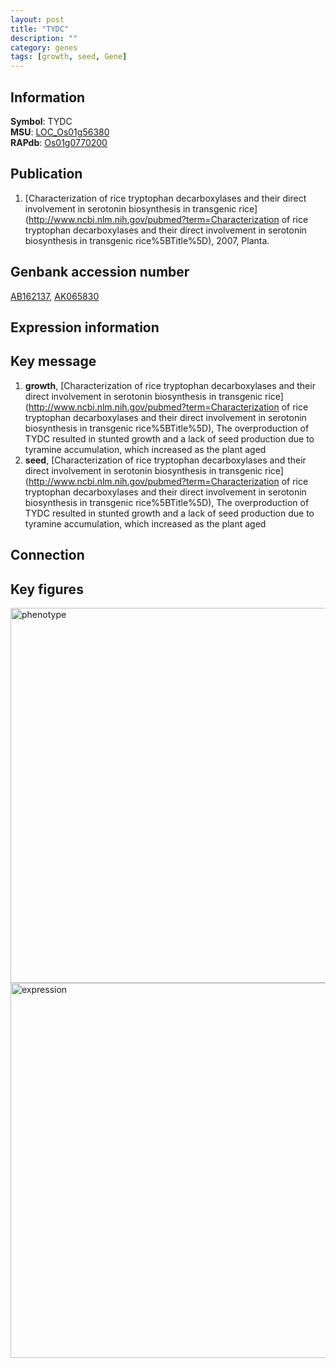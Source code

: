 ```yaml
---
layout: post
title: "TYDC"
description: ""
category: genes
tags: [growth, seed, Gene]
---
```


## Information
__Symbol__: TYDC  
__MSU__: [LOC_Os01g56380](http://rice.plantbiology.msu.edu/cgi-bin/ORF_infopage.cgi?orf=LOC_Os01g56380)  
__RAPdb__: [Os01g0770200](http://rapdb.dna.affrc.go.jp/viewer/gbrowse_details/irgsp1?name=Os01g0770200)  

## Publication
1. [Characterization of rice tryptophan decarboxylases and their direct involvement in serotonin biosynthesis in transgenic rice](http://www.ncbi.nlm.nih.gov/pubmed?term=Characterization of rice tryptophan decarboxylases and their direct involvement in serotonin biosynthesis in transgenic rice%5BTitle%5D), 2007, Planta.

## Genbank accession number
[AB162137](http://www.ncbi.nlm.nih.gov/nuccore/AB162137), [AK065830](http://www.ncbi.nlm.nih.gov/nuccore/AK065830)  

## Expression information

## Key message
1. __growth__, [Characterization of rice tryptophan decarboxylases and their direct involvement in serotonin biosynthesis in transgenic rice](http://www.ncbi.nlm.nih.gov/pubmed?term=Characterization of rice tryptophan decarboxylases and their direct involvement in serotonin biosynthesis in transgenic rice%5BTitle%5D),  The overproduction of TYDC resulted in stunted growth and a lack of seed production due to tyramine accumulation, which increased as the plant aged
2. __seed__, [Characterization of rice tryptophan decarboxylases and their direct involvement in serotonin biosynthesis in transgenic rice](http://www.ncbi.nlm.nih.gov/pubmed?term=Characterization of rice tryptophan decarboxylases and their direct involvement in serotonin biosynthesis in transgenic rice%5BTitle%5D),  The overproduction of TYDC resulted in stunted growth and a lack of seed production due to tyramine accumulation, which increased as the plant aged

## Connection

## Key figures
<img src="http://ricencode.github.io/images/TYDC.pheno.png" alt="phenotype"  style="width: 600px;"/>

<img src="http://ricencode.github.io/images/TYDC.exp.png" alt="expression"  style="width: 600px;"/>



